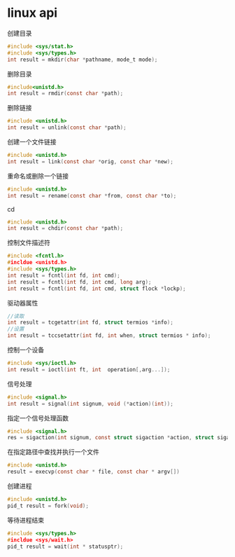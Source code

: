 linux api
===


创建目录
```c
#include <sys/stat.h>
#include <sys/types.h>
int result = mkdir(char *pathname, mode_t mode);
```

删除目录
```c
#include<unistd.h>
int result = rmdir(const char *path);
```

删除链接
```c
#include <unistd.h>
int result = unlink(const char *path);
```

创建一个文件链接
```c
#include <unistd.h>
int result = link(const char *orig, const char *new);
```

重命名或删除一个链接
```c
#include <unistd.h>
int result = rename(const char *from, const char *to);
```

cd
```c
#include <unistd.h>
int result = chdir(const char *path);
```

控制文件描述符
```c
#include <fcntl.h>
#incldue <unistd.h>
#include <sys/types.h>
int result = fcntl(int fd, int cmd);
int result = fcntl(int fd, int cmd, long arg);
int result = fcntl(int fd, int cmd, struct flock *lockp);
```

驱动器属性
```c
//读取
int result = tcgetattr(int fd, struct termios *info);
//设置
int result = tccsetattr(int fd, int when, struct termios * info);
```

控制一个设备
```c
#include <sys/ioctl.h>
int result = ioctl(int ft, int  operation[,arg...]);
```

信号处理
```c
#include <signal.h>
int result = signal(int signum, void (*action)(int));
```

指定一个信号处理函数
```c
#include <signal.h>
res = sigaction(int signum, const struct sigaction *action, struct sigaction *prevaction);
```

在指定路径中查找并执行一个文件
```c
#include <unistd.h>
result = execvp(const char * file, const char * argv[])
```

创建进程
```c
#include <unistd.h>
pid_t result = fork(void);
```

等待进程结束
```c
#include <sys/types.h>
#incldue <sys/wait.h>
pid_t result = wait(int * statusptr);

```


```c

```


```c

```


```c

```


```c

```


```c

```


```c

```


```c

```


```c

```


```c

```


```c

```


```c

```


```c

```


```c

```

